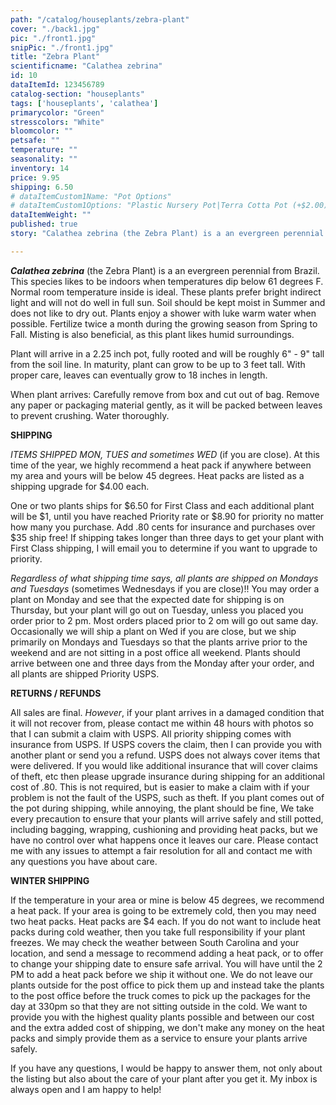 ```yaml
---
path: "/catalog/houseplants/zebra-plant"
cover: "./back1.jpg"
pic: "./front1.jpg"
snipPic: "./front1.jpg"
title: "Zebra Plant"
scientificname: "Calathea zebrina"
id: 10 
dataItemId: 123456789
catalog-section: "houseplants"
tags: ['houseplants', 'calathea']
primarycolor: "Green"
stresscolors: "White"
bloomcolor: ""
petsafe: ""
temperature: ""
seasonality: ""
inventory: 14
price: 9.95
shipping: 6.50
# dataItemCustom1Name: "Pot Options"
# dataItemCustom1Options: "Plastic Nursery Pot|Terra Cotta Pot (+$2.00)[+2]"
dataItemWeight: ""
published: true
story: "Calathea zebrina (the Zebra Plant) is a an evergreen perennial from Brazil."

---
```

<em><strong>Calathea zebrina</strong></em> (the Zebra Plant) is a an evergreen perennial from Brazil. This species likes to be indoors when temperatures dip below 61 degrees F. Normal room temperature inside is ideal. These plants prefer bright indirect light and will not do well in full sun. Soil should be kept moist in Summer and does not like to dry out. Plants enjoy a shower with luke warm water when possible. Fertilize twice a month during the growing season from Spring to Fall. Misting is also beneficial, as this plant likes humid surroundings.

Plant will arrive in a 2.25 inch pot, fully rooted and will be roughly 6" - 9" tall from the soil line. In maturity, plant can grow to be up to 3 feet tall. With proper care, leaves can eventually grow to 18 inches in length.

When plant arrives: Carefully remove from box and cut out of bag. Remove any paper or packaging material gently, as it will be packed between leaves to prevent crushing. Water thoroughly.

<strong>SHIPPING</strong>

<em>ITEMS SHIPPED MON, TUES and sometimes WED</em> (if you are close). At this time of the year, we highly recommend a heat pack if anywhere between my area and yours will be below 45 degrees. Heat packs are listed as a shipping upgrade for $4.00 each.

One or two plants ships for $6.50 for First Class and each additional plant will be $1, until you have reached Priority rate or $8.90 for priority no matter how many you purchase. Add .80 cents for insurance and purchases over $35 ship free! If shipping takes longer than three days to get your plant with First Class shipping, I will email you to determine if you want to upgrade to priority.

<em>Regardless of what shipping time says, all plants are shipped on Mondays and Tuesdays</em> (sometimes Wednesdays if you are close)!! You may order a plant on Monday and see that the expected date for shipping is on Thursday, but your plant will go out on Tuesday, unless you placed you order prior to 2 pm. Most orders placed prior to 2 om will go out same day. Occasionally we will ship a plant on Wed if you are close, but we ship primarily on Mondays and Tuesdays so that the plants arrive prior to the weekend and are not sitting in a post office all weekend. Plants should arrive between one and three days from the Monday after your order, and all plants are shipped Priority USPS.

<strong>RETURNS / REFUNDS</strong>

All sales are final. <em>However</em>, if your plant arrives in a damaged condition that it will not recover from, please contact me within 48 hours with photos so that I can submit a claim with USPS. All priority shipping comes with insurance from USPS. If USPS covers the claim, then I can provide you with another plant or send you a refund. USPS does not always cover items that were delivered. If you would like additional insurance that will cover claims of theft, etc then please upgrade insurance during shipping for an additional cost of .80. This is not required, but is easier to make a claim with if your problem is not the fault of the USPS, such as theft. If you plant comes out of the pot during shipping, while annoying, the plant should be fine, We take every precaution to ensure that your plants will arrive safely and still potted, including bagging, wrapping, cushioning and providing heat packs, but we have no control over what happens once it leaves our care. Please contact me with any issues to attempt a fair resolution for all and contact me with any questions you have about care.

<strong>WINTER SHIPPING</strong>

If the temperature in your area or mine is below 45 degrees, we recommend a heat pack. If your area is going to be extremely cold, then you may need two heat packs. Heat packs are $4 each. If you do not want to include heat packs during cold weather, then you take full responsibility if your plant freezes. We may check the weather between South Carolina and your location, and send a message to recommend adding a heat pack, or to offer to change your shipping date to ensure safe arrival. You will have until the 2 PM to add a heat pack before we ship it without one. We do not leave our plants outside for the post office to pick them up and instead take the plants to the post office before the truck comes to pick up the packages for the day at 330pm so that they are not sitting outside in the cold. We want to provide you with the highest quality plants possible and between our cost and the extra added cost of shipping, we don't make any money on the heat packs and simply provide them as a service to ensure your plants arrive safely.

If you have any questions, I would be happy to answer them, not only about the listing but also about the care of your plant after you get it. My inbox is always open and I am happy to help!